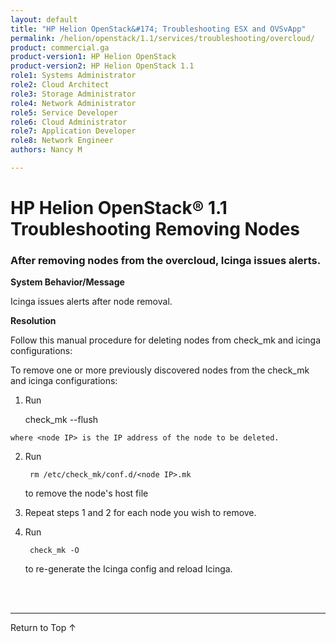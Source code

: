 ```yaml
---
layout: default
title: "HP Helion OpenStack&#174; Troubleshooting ESX and OVSvApp"
permalink: /helion/openstack/1.1/services/troubleshooting/overcloud/
product: commercial.ga
product-version1: HP Helion OpenStack
product-version2: HP Helion OpenStack 1.1
role1: Systems Administrator 
role2: Cloud Architect 
role3: Storage Administrator 
role4: Network Administrator 
role5: Service Developer 
role6: Cloud Administrator 
role7: Application Developer 
role8: Network Engineer 
authors: Nancy M

---
```

<!--UNDER REVISION-->

<script>

function PageRefresh {
onLoad="window.refresh"
}

PageRefresh();

</script>
<!--

<p style="font-size: small;"> <a href="/helion/openstack/1.1/services/object/overview/">&#9664; PREV</a> | <a href="/helion/openstack/1.1/services/overview/">&#9650; UP</a> | <a href="/helion/openstack/1.1/services/reporting/overview/"> NEXT &#9654</a> </p> --->


# HP Helion OpenStack&#174; 1.1  Troubleshooting Removing Nodes

### After removing nodes from the overcloud, Icinga issues alerts.

**System Behavior/Message**

 Icinga issues alerts after node removal.

**Resolution**

Follow this manual procedure for deleting nodes from check&#95;mk and icinga configurations:

  To remove one or more 
  previously discovered nodes from the check_mk and icinga configurations: 

  1. Run

		check_mk --flush <node IP> 

	where <node IP> is the IP address of the node to be deleted. 

2. Run

		rm /etc/check_mk/conf.d/<node IP>.mk


	to remove the node's host file 

3. Repeat steps 1 and 2 for each node you wish to remove. 
4. Run 


		check_mk -O


	to re-generate the Icinga config and reload Icinga.

<br><br>
<hr>

<a href="#top" style="padding:14px 0px 14px 0px; text-decoration: none;"> Return to Top &#8593;</a>


